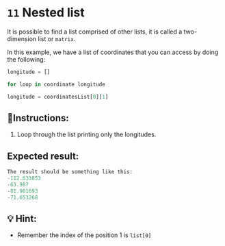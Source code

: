 
# `11` Nested list

It is possible to find a list comprised of other lists, it is called a two-dimension list or `matrix`.

In this example, we have a list of coordinates that you can access by doing the following:

```py
longitude = []

for loop in coordinate longitude

longitude = coordinatesList[0][1]
```

## 📝Instructions:

1. Loop through the list printing only the longitudes.

## Expected result:

```py
The result should be something like this:
-112.633853
-63.987
-81.901693
-71.653268
```

## 💡 Hint:

- Remember the index of the position 1 is `list[0]`

